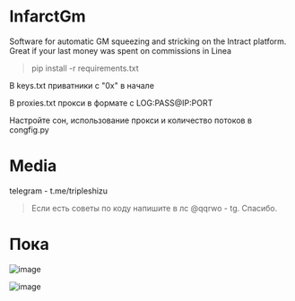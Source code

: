 # InfarctGm
Software for automatic GM squeezing and stricking on the Intract platform. Great if your last money was spent on commissions in Linea

>pip install -r requirements.txt

В keys.txt приватники с "0x" в начале

В proxies.txt прокси в формате с LOG:PASS@IP:PORT

Настройте сон, использование прокси и количество потоков в congfig.py

# Media
telegram - t.me/tripleshizu

> Если есть советы по коду напишите в лс @qqrwo - tg. Спасибо.

# Пока

![image](https://github.com/atorasi/InfarctGm/assets/121640832/b1c66b5e-777a-490a-8d79-87908bdd675e)


![image](https://github.com/atorasi/InfarctGm/assets/121640832/a7d993d8-d8af-4a02-b472-783f29e9bb05)
